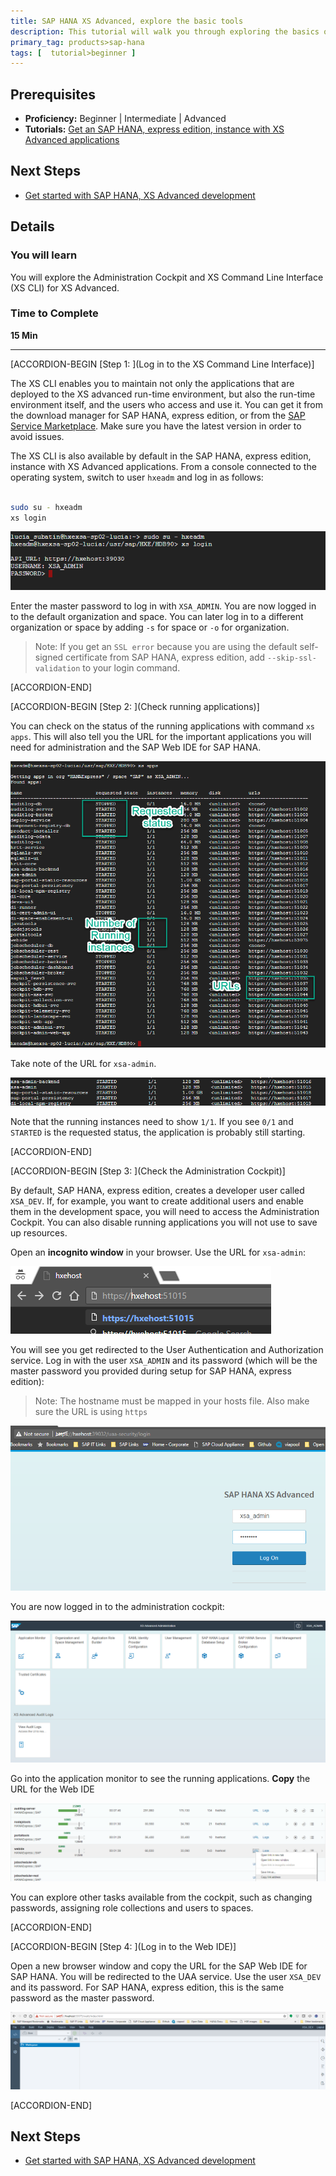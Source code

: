 ```yaml
---
title: SAP HANA XS Advanced, explore the basic tools
description: This tutorial will walk you through exploring the basics of XS Advanced tools, such as athe adminsitration cockpit or SAP Web IDE for SAP HANA
primary_tag: products>sap-hana
tags: [  tutorial>beginner ]
---
```


## Prerequisites  
 - **Proficiency:** Beginner | Intermediate | Advanced
 - **Tutorials:** [Get an SAP HANA, express edition, instance with XS Advanced applications](http://www.sap.com/developer/topics/sap-hana-express.html)


## Next Steps
 - [Get started with SAP HANA, XS Advanced development](https://www.sap.com/developer/groups/hana-xsa-get-started.html)


## Details
### You will learn  
You will explore the Administration Cockpit and XS Command Line Interface (XS CLI) for XS Advanced.

### Time to Complete
**15 Min**

---

[ACCORDION-BEGIN [Step 1: ](Log in to the XS Command Line Interface)]

The XS CLI enables you to maintain not only the applications that are deployed to the XS advanced run-time environment, but also the run-time environment itself, and the users who access and use it. You can get it from the download manager for SAP HANA, express edition, or from the [SAP Service Marketplace](https://launchpad.support.sap.com/#/softwarecenter). Make sure you have the latest version in order to avoid issues.

The XS CLI is also available by default in the SAP HANA, express edition, instance with XS Advanced applications. From a console connected to the operating system, switch to user `hxeadm` and log in as follows:

```bash

sudo su - hxeadm
xs login

```

![XS login](xslogin.png)

Enter the master password to log in with `XSA_ADMIN`. You are now logged in to the default organization and space. You can  later log in to a different organization or space by adding `-s` for space or `-o` for organization.

>Note: If you get an `SSL error` because you are using the default self-signed certificate from SAP HANA, express edition, add `--skip-ssl-validation` to your login command.



[ACCORDION-END]

[ACCORDION-BEGIN [Step 2: ](Check running applications)]

You can check on the status of the running applications with command `xs apps`. This will also tell you the URL for the important applications you will need for administration and the SAP Web IDE for SAP HANA.

![XS apps](xsapps.png)

Take note of the URL for `xsa-admin`.

![XS admin](admin3.png)


Note that the running instances need to show `1/1`. If you see `0/1` and `STARTED` is the requested status, the application is probably still starting.


[ACCORDION-END]


[ACCORDION-BEGIN [Step 3: ](Check the Administration Cockpit)]

By default, SAP HANA, express edition, creates a developer user called `XSA_DEV`.
If, for example, you want to create additional users and enable them in the development space, you will need to access the Administration Cockpit. You can also disable running applications you will not use to save up resources.

Open an **incognito window** in your browser. Use the URL for `xsa-admin`:

![XS admin](admin1.png)

You will see you get redirected to the User Authentication and Authorization service. Log in with the user `XSA_ADMIN` and its password (which will be the master password you provided during setup for SAP HANA, express edition):

>Note: The hostname must be mapped in your hosts file. Also make sure the URL is using `https`

![XS admin](admin2.png)

You are now logged in to the administration cockpit:

![XS admin](admin4.png)


Go into the application monitor to see the running applications. **Copy** the URL for the Web IDE

![XS admin](webide1.png)

You can explore other tasks available from the cockpit, such as changing passwords, assigning role collections and users to spaces.


[ACCORDION-END]

[ACCORDION-BEGIN [Step 4: ](Log in to the Web IDE)]

Open a new browser window and copy the URL for the SAP Web IDE for SAP HANA. You will be redirected to the UAA service. Use the user `XSA_DEV` and its password. For SAP HANA, express edition, this is the same password as the master password.

![XS admin](webide2.png)



[ACCORDION-END]

## Next Steps
- [Get started with SAP HANA, XS Advanced development](https://www.sap.com/developer/groups/hana-xsa-get-started.html)
